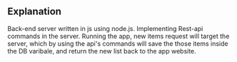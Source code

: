 ## Explanation

Back-end server written in js using node.js. Implementing Rest-api commands in the server.
Running the app, new items request will target the server, which by using the api's commands will save the those items inside the DB varibale, and return the new list back to the app website.
